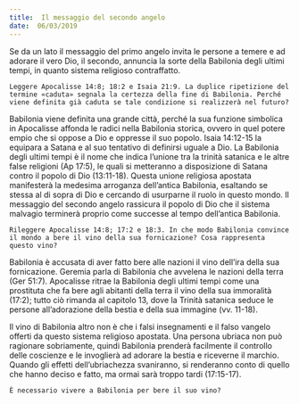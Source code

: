 ```yaml
---
title:  Il messaggio del secondo angelo
date:  06/03/2019
---
```


Se da un lato il messaggio del primo angelo invita le persone a temere e ad adorare il vero Dio, il secondo, annuncia la sorte della Babilonia degli ultimi tempi, in quanto sistema religioso contraffatto.

`Leggere Apocalisse 14:8; 18:2 e Isaia 21:9. La duplice ripetizione del termine «caduta» segnala la certezza della fine di Babilonia. Perché viene definita già caduta se tale condizione si realizzerà nel futuro?`

Babilonia viene definita una grande città, perché la sua funzione simbolica in Apocalisse affonda le radici nella Babilonia storica, ovvero in quel potere empio che si oppose a Dio e oppresse il suo popolo. Isaia 14:12-15 la equipara a Satana e al suo tentativo di definirsi uguale a Dio. La Babilonia degli ultimi tempi è il nome che indica l’unione tra la trinità satanica e le altre false religioni (Ap 17:5), le quali si metteranno a disposizione di Satana contro il popolo di Dio (13:11-18). Questa unione religiosa apostata manifesterà la medesima arroganza dell’antica Babilonia, esaltando se stessa al di sopra di Dio e cercando di usurparne il ruolo in questo mondo. Il messaggio del secondo angelo rassicura il popolo di Dio che il sistema malvagio terminerà proprio come successe al tempo dell’antica Babilonia.

`Rileggere Apocalisse 14:8; 17:2 e 18:3. In che modo Babilonia convince il mondo a bere il vino della sua fornicazione? Cosa rappresenta questo vino?`

Babilonia è accusata di aver fatto bere alle nazioni il vino dell’ira della sua fornicazione. Geremia parla di Babilonia che avvelena le nazioni della terra (Ger 51:7). Apocalisse ritrae la Babilonia degli ultimi tempi come una prostituta che fa bere agli abitanti della terra il vino della sua immoralità (17:2); tutto ciò rimanda al capitolo 13, dove la Trinità satanica seduce le persone all’adorazione della bestia e della sua immagine (vv. 11-18).

Il vino di Babilonia altro non è che i falsi insegnamenti e il falso vangelo offerti da questo sistema religioso apostata. Una persona ubriaca non può ragionare sobriamente, quindi Babilonia prenderà facilmente il controllo delle coscienze e le invoglierà ad adorare la bestia e riceverne il marchio. Quando gli effetti dell’ubriachezza svaniranno, si renderanno conto di quello che hanno deciso e fatto, ma ormai sarà troppo tardi (17:15-17).

`È necessario vivere a Babilonia per bere il suo vino?`